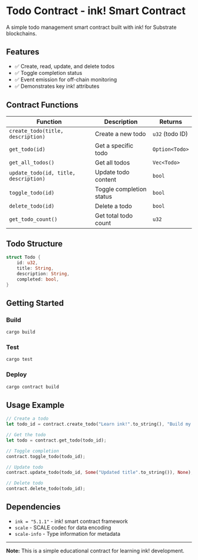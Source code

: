 # Todo Contract - ink! Smart Contract

A simple todo management smart contract built with ink! for Substrate blockchains.

## Features

- ✅ Create, read, update, and delete todos
- ✅ Toggle completion status
- ✅ Event emission for off-chain monitoring
- ✅ Demonstrates key ink! attributes

## Contract Functions

| Function | Description | Returns |
|----------|-------------|---------|
| `create_todo(title, description)` | Create a new todo | `u32` (todo ID) |
| `get_todo(id)` | Get a specific todo | `Option<Todo>` |
| `get_all_todos()` | Get all todos | `Vec<Todo>` |
| `update_todo(id, title, description)` | Update todo content | `bool` |
| `toggle_todo(id)` | Toggle completion status | `bool` |
| `delete_todo(id)` | Delete a todo | `bool` |
| `get_todo_count()` | Get total todo count | `u32` |

## Todo Structure

```rust
struct Todo {
    id: u32,
    title: String,
    description: String,
    completed: bool,
}
```

## Getting Started

### Build
```bash
cargo build
```

### Test
```bash
cargo test
```

### Deploy
```bash
cargo contract build
```

## Usage Example

```rust
// Create a todo
let todo_id = contract.create_todo("Learn ink!".to_string(), "Build my first contract".to_string());

// Get the todo
let todo = contract.get_todo(todo_id);

// Toggle completion
contract.toggle_todo(todo_id);

// Update todo
contract.update_todo(todo_id, Some("Updated title".to_string()), None);

// Delete todo
contract.delete_todo(todo_id);
```

## Dependencies

- `ink = "5.1.1"` - ink! smart contract framework
- `scale` - SCALE codec for data encoding
- `scale-info` - Type information for metadata

---

**Note:** This is a simple educational contract for learning ink! development.
